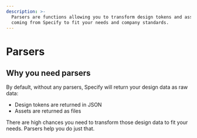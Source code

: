 ```yaml
---
description: >-
  Parsers are functions allowing you to transform design tokens and assets
  coming from Specify to fit your needs and company standards.
---
```


# Parsers

## Why you need parsers

By default, without any parsers, Specify will return your design data as raw data:

* Design tokens are returned in JSON
* Assets are returned as files

There are high chances you need to transform those design data to fit your needs. Parsers help you do just that.
